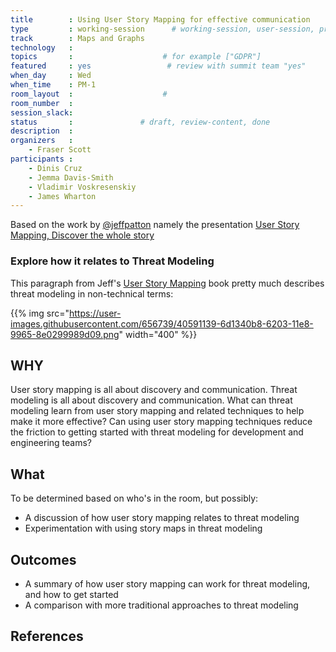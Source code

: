 ```yaml
---
title        : Using User Story Mapping for effective communication
type         : working-session      # working-session, user-session, product-session
track        : Maps and Graphs
technology   :
topics       :                    # for example ["GDPR"]
featured     : yes                 # review with summit team "yes"
when_day     : Wed
when_time    : PM-1
room_layout  :                    #
room_number  :
session_slack:
status       :               # draft, review-content, done
description  :
organizers   :
    - Fraser Scott
participants :
    - Dinis Cruz
    - Jemma Davis-Smith
    - Vladimir Voskresenskiy
    - James Wharton
---
```



Based on the work by [@jeffpatton](https://twitter.com/jeffpatton) namely the
presentation [User Story Mapping, Discover the whole story](https://www.slideshare.net/jeffpatton/user-story-mapping-discovery-the-whole-story)

### Explore how it relates to Threat Modeling

This paragraph from Jeff's [User Story Mapping](https://www.amazon.co.uk/User-Story-Mapping-Discover-Product/dp/1491904909/) book pretty much describes threat modeling in non-technical terms:

{{% img src="https://user-images.githubusercontent.com/656739/40591139-6d1340b8-6203-11e8-9965-8e0299989d09.png"
        width="400" %}}


## WHY

User story mapping is all about discovery and communication. Threat modeling is all about discovery and communication. What can threat modeling learn from user story mapping and related techniques to help make it more effective? Can using user story mapping techniques reduce the friction to getting started with threat modeling for development and engineering teams?

## What

To be determined based on who's in the room, but possibly:

* A discussion of how user story mapping relates to threat modeling
* Experimentation with using story maps in threat modeling

## Outcomes

* A summary of how user story mapping can work for threat modeling, and how to get started
* A comparison with more traditional approaches to threat modeling

## References
